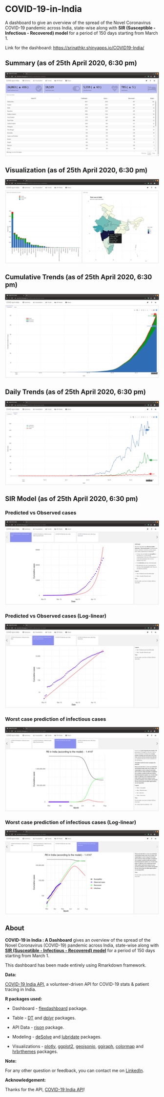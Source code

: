 # COVID-19-in-India

A dashboard to give an overview of the spread of the Novel Coronavirus COVID-19 pandemic across India, state-wise along with **SIR (Susceptible - Infectious - Recovered) model** for a period of 150 days starting from March 1. 

Link for the dashboard: https://srinathkr.shinyapps.io/COVID19-India/

## Summary (as of 25th April 2020, 6:30 pm)

![Summary](/Screenshots/Summary.png)

## Visualization (as of 25th April 2020, 6:30 pm)

![Visualization](/Screenshots/Visualization.png)

## Cumulative Trends (as of 25th April 2020, 6:30 pm)

![Cumulative Trends](/Screenshots/CumulativeTrends.png)

## Daily Trends (as of 25th April 2020, 6:30 pm)

![Daily Trends](/Screenshots/DailyTrends.png)

## SIR Model (as of 25th April 2020, 6:30 pm)

### Predicted vs Observed cases

![Predicted vs Observed cases](/Screenshots/SIRModel1.png)

### Predicted vs Observed cases (Log-linear)

![Predicted vs Observed cases (Log-linear)](/Screenshots/SIRModel2.png)

### Worst case prediction of infectious cases

![Worst case prediction of infectious cases](/Screenshots/SIRModel3.png)

### Worst case prediction of infectious cases (Log-linear)

![Worst case prediction of infectious cases (Log-linear)](/Screenshots/SIRModel4.png)

## About

**COVID-19 in India : A Dashboard** gives an overview of the spread of the Novel Coronavirus (COVID-19) pandemic across India, state-wise along with **[SIR (Susceptible - Infectious - Recovered) model](https://en.wikipedia.org/wiki/Compartmental_models_in_epidemiology#The_SIR_model)** for a period of 150 days starting from March 1. 

This dashboard has been made entirely using Rmarkdown framework.

**Data:**

[COVID-19 India API](https://api.covid19india.org/), a volunteer-driven API for COVID-19 stats & patient tracing in India.

**R packages used:**

* Dashboard - [flexdashboard](https://rmarkdown.rstudio.com/flexdashboard/) package.

* Table - [DT](https://rstudio.github.io/DT/) and [dplyr](https://dplyr.tidyverse.org/) packages.

* API Data - [rjson](https://www.rdocumentation.org/packages/rjson/versions/0.2.20) package.

* Modeling - [deSolve](http://desolve.r-forge.r-project.org/) and [lubridate](https://lubridate.tidyverse.org/) packages. 

* Visualizations - [plotly](https://plot.ly/r/), [ggplot2](https://ggplot2.tidyverse.org/), [geojsonio](https://ropensci.org/tutorials/geojsonio_tutorial/), [ggiraph](https://davidgohel.github.io/ggiraph/), [colormap](https://bhaskarvk.github.io/colormap/) and [hrbrthemes](https://hrbrmstr.github.io/hrbrthemes/) packages. 

**Note:**

For any other question or feedback, you can contact me on [LinkedIn](https://www.linkedin.com/in/srinath-kr-026147173/).

**Acknowledgement:**

Thanks for the API, [COVID-19 India API](https://api.covid19india.org/)!
